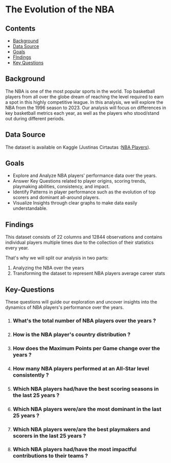 # The Evolution of the NBA 

## Contents 
- [Background](#Background)
- [Data Source](#Data-Source)
- [Goals](#Goals)
- [FIndings](#Findings)
- [Key Questions](#Key-Questions)
  
## Background
The NBA is one of the most popular sports in the world. Top basketball players from all over the globe dream of reaching the level required to earn a spot in this highly competitive league.
In this analysis, we will explore the NBA from the 1996 season to 2023. Our analysis will focus on differences in key basketball metrics each year, as well as the players who stood/stand out during different periods.  

## Data Source
The dataset is available on Kaggle (Justinas Cirtautas :[NBA Players](https://www.kaggle.com/datasets/justinas/nba-players-data/data)).   

## Goals 
- Explore and Analyze NBA players' performance data over the years.
- Answer Key Questions related to player origins, scoring trends, playmaking abilities, consistency, and impact.
- Identify Patterns in player performance such as the evolution of top scorers and dominant all-around players.
- Visualize Insights through clear graphs to make data easily understandable.
  
## Findings
This dataset consists of  22 columns and 12844 observations and contains individual players multiple times due to the collection of their statistics every year.

That's why we will split our analysis in two parts:
1. Analyzing the NBA over the years
2. Transforming the dataset to represent NBA players average career stats

## Key-Questions
These questions will guide our exploration and uncover insights into the dynamics of NBA players's performance over the years. 

1. ### What's the total number of NBA players over the years ?
2. ### How is the NBA player's country distribution ?
3. ### How does the Maximum Points per Game change over the years ?
4. ### How many NBA players performed at an All-Star level consistently ?
5. ### Which NBA players had/have the best scoring seasons in the last 25 years ?
6. ### Which NBA players were/are the most dominant in the last 25 years ?
7. ### Which NBA players were/are the best playmakers and scorers in the last 25 years ?
8. ### Which NBA players had/have the most impactful contributions to their teams ?




